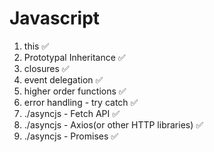 # Javascript
1. this ✅ 
2. Prototypal Inheritance ✅
3. closures ✅
4. event delegation ✅
5. higher order functions ✅
6. error handling - try catch ✅
7. ./asyncjs - Fetch API ✅
8. ./asyncjs - Axios(or other HTTP libraries) ✅
9. ./asyncjs - Promises ✅
